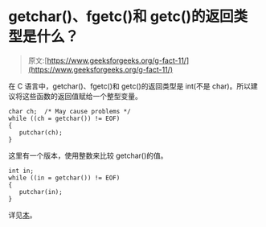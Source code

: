 # getchar()、fgetc()和 getc()的返回类型是什么？

> 原文:[https://www.geeksforgeeks.org/g-fact-11/](https://www.geeksforgeeks.org/g-fact-11/)

在 C 语言中，getchar()、fgetc()和 getc()的返回类型是 int(不是 char)。所以建议将这些函数的返回值赋给一个整型变量。

```
char ch;  /* May cause problems */  
while ((ch = getchar()) != EOF) 
{
   putchar(ch);
}
```

这里有一个版本，使用整数来比较 getchar()的值。

```
int in;  
while ((in = getchar()) != EOF) 
{
   putchar(in);
}
```

详见[本](http://en.wikipedia.org/wiki/C_file_input/output#The_EOF_pitfall)。